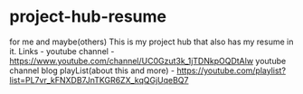 # project-hub-resume
for me and maybe(others)
This is my project hub that also has my resume in it.
Links - 
youtube channel - 
https://www.youtube.com/channel/UC0Gzut3k_1jTDNkpOQDtAlw 
youtube channel blog playList(about this and more) - https://youtube.com/playlist?list=PL7vr_kFNXDB7JnTKGR6ZX_kqQGjUqeBQ7

